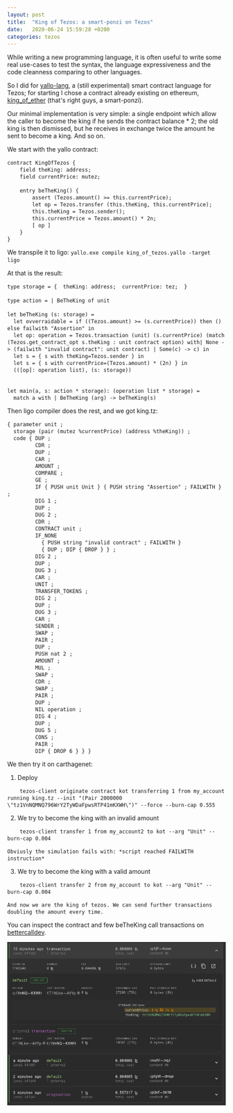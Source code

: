 ```yaml
---
layout: post
title:  "King of Tezos: a smart-ponzi on Tezos"
date:   2020-06-24 15:59:28 +0200
categories: tezos
---
```


While writing a new programming language, it is often useful to write some real use-cases to test the syntax, the language expressiveness and the code cleanness comparing to other languages.

So I did for [yallo-lang](https://github.com/yallo-lang), a (still experimental) smart contract language for Tezos; for starting I chose a contract already existing on ethereum, [king_of_ether](https://www.kingoftheether.com) (that's right guys, a smart-ponzi). 

Our minimal implementation is very simple: a single endpoint which allow the caller to become the king if he sends the contract balance * 2; the old king is then dismissed, but he receives in exchange twice the amount he sent to become a king. And so on.

We start with the yallo contract:

```
contract KingOfTezos {
	field theKing: address;
	field currentPrice: mutez;

	entry beTheKing() {
		assert (Tezos.amount() >= this.currentPrice);
		let op = Tezos.transfer (this.theKing, this.currentPrice);
		this.theKing = Tezos.sender();
		this.currentPrice = Tezos.amount() * 2n;
		[ op ]
	}
}
```

We transpile it to ligo:
`yallo.exe compile king_of_tezos.yallo -target ligo`

At that is the result:
```
type storage = {  theKing: address;  currentPrice: tez;  }

type action = | BeTheKing of unit

let beTheKing (s: storage) = 
  let ovverraidable = if ((Tezos.amount) >= (s.currentPrice)) then () else failwith "Assertion" in
  let op: operation = Tezos.transaction (unit) (s.currentPrice) (match (Tezos.get_contract_opt s.theKing : unit contract option) with| None -> (failwith "invalid contract": unit contract) | Some(c) -> c) in
  let s = { s with theKing=Tezos.sender } in
  let s = { s with currentPrice=(Tezos.amount) * (2n) } in
  (([op]: operation list), (s: storage))


let main(a, s: action * storage): (operation list * storage) = 
  match a with | BeTheKing (arg) -> beTheKing(s)
```

Then ligo compiler does the rest, and we got king.tz:
```
{ parameter unit ;
  storage (pair (mutez %currentPrice) (address %theKing)) ;
  code { DUP ;
         CDR ;
         DUP ;
         CAR ;
         AMOUNT ;
         COMPARE ;
         GE ;
         IF { PUSH unit Unit } { PUSH string "Assertion" ; FAILWITH } ;
         DIG 1 ;
         DUP ;
         DUG 2 ;
         CDR ;
         CONTRACT unit ;
         IF_NONE
           { PUSH string "invalid contract" ; FAILWITH }
           { DUP ; DIP { DROP } } ;
         DIG 2 ;
         DUP ;
         DUG 3 ;
         CAR ;
         UNIT ;
         TRANSFER_TOKENS ;
         DIG 2 ;
         DUP ;
         DUG 3 ;
         CAR ;
         SENDER ;
         SWAP ;
         PAIR ;
         DUP ;
         PUSH nat 2 ;
         AMOUNT ;
         MUL ;
         SWAP ;
         CDR ;
         SWAP ;
         PAIR ;
         DUP ;
         NIL operation ;
         DIG 4 ;
         DUP ;
         DUG 5 ;
         CONS ;
         PAIR ;
         DIP { DROP 6 } } }
```

We then try it on carthagenet:

1. Deploy
```
	tezos-client originate contract kot transferring 1 from my_account running king.tz --init "(Pair 2000000 \"tz1VnNQMNQ796WrY2TyWDaFpwsRTP41mKXWH\")" --force --burn-cap 0.555
```

2. We try to become the king with an invalid amount
```
	tezos-client transfer 1 from my_account2 to kot --arg "Unit" --burn-cap 0.004
```

	Obviusly the simulation fails with: *script reached FAILWITH instruction*

3. We try to become the king with a valid amount
```
	tezos-client transfer 2 from my_account to kot --arg "Unit" --burn-cap 0.004
```

	And now we are the king of tezos. We can send further transactions doubling the amount every time.

You can inspect the contract and few beTheKing call transactions on [bettercalldev](https://better-call.dev/carthagenet/KT1NLkwCzuUwhUe9N2iqpt8yNrT3D4hXAVYp/operations).

![Operation list](/assets/2020-06-24-king_of_tezos.png)
